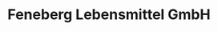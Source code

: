 ---
title: "Feneberg Lebensmittel GmbH"
url: /immenstadt-im-allgaeu/feneberg-lebensmittel-gmbh/
shop: Supermarkt
---